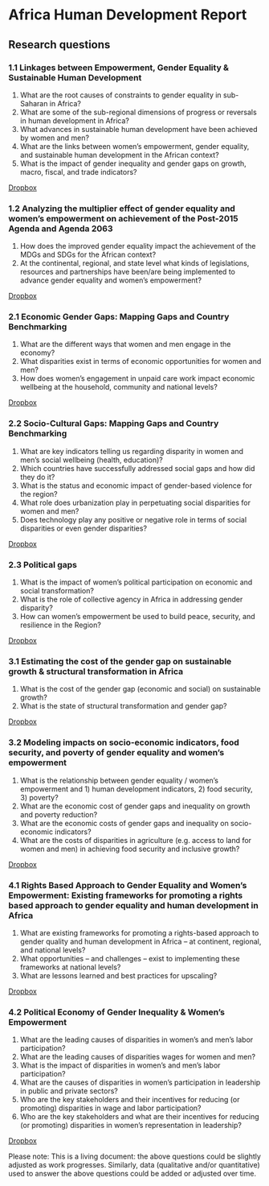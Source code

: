 # Africa Human Development Report

## Research questions

### 1.1 Linkages between Empowerment, Gender Equality & Sustainable Human Development

1.	What are the root causes of constraints to gender equality in sub-Saharan in Africa?
2.	What are some of the sub-regional dimensions of progress or reversals in human development in Africa?  
3.	What advances in sustainable human development have been achieved by women and men?
4.	What are the links between women’s empowerment, gender equality, and sustainable human development in the African context?
5.	What is the impact of gender inequality and gender gaps on growth, macro, fiscal, and trade indicators?

[Dropbox](https://www.dropbox.com/sh/zgngozb2k2k5b3k/AACqYZZcl3rpbJr71OpPygJ-a?dl=0)

### 1.2 Analyzing the multiplier effect of gender equality and women’s empowerment on achievement of the Post-2015 Agenda and Agenda 2063

1.	How does the improved gender equality impact the achievement of the MDGs and SDGs  for the African context?
2.	At the continental, regional, and state level what kinds of legislations, resources and partnerships have been/are being implemented to advance gender equality and women’s empowerment? 

[Dropbox](https://www.dropbox.com/sh/higkl0sszbbm77k/AABoO2SD-FJikhtu5FolF92Ka?dl=0)

### 2.1 Economic Gender Gaps: Mapping Gaps and Country Benchmarking

1.	What are the different ways that women and men engage in the economy?
2.	What disparities exist in terms of economic opportunities for women and men?
3.	How does women’s engagement in unpaid care work impact economic wellbeing at the household, community and national levels?

[Dropbox](https://www.dropbox.com/sh/789x8isl76b38jz/AAALl72MvKaZ4ZA1d9af4YWJa?dl=0)

### 2.2 Socio-Cultural Gaps: Mapping Gaps and Country Benchmarking

1.	What are key indicators telling us regarding disparity in women and men’s social wellbeing (health, education)?  
2.	Which countries have successfully addressed social gaps and how did they do it?
3.	What is the status and economic impact of gender-based violence for the region?
4.	What role does urbanization play in perpetuating social disparities for women and men?
5.	Does technology play any positive or negative role in terms of social disparities or even gender disparities?  

[Dropbox](https://www.dropbox.com/sh/xlvcds6bbkqtj8r/AAD189X9jzikE-qi8Ljl34HNa?dl=0)

### 2.3 Political gaps

1.  What is the impact of women’s political participation on economic and social transformation?
2.  What is the role of collective agency in Africa in addressing gender disparity?
3.  How can women’s empowerment be used to build peace, security, and resilience in the Region?

[Dropbox](https://www.dropbox.com/sh/cy3ut9lh8aagaz7/AACwX_Ir2LQaplNvlcAX3UB1a?dl=0)

### 3.1 Estimating the cost of the gender gap on sustainable growth & structural transformation in Africa

1.	What is the cost of the gender gap (economic and social) on sustainable growth?
2.	What is the state of structural transformation and gender gap?

[Dropbox](https://www.dropbox.com/sh/pivpayk43qpax6l/AADMIbxTmzkz0cHCrlNC4Hk6a?dl=0)	


### 3.2  Modeling impacts on socio-economic indicators, food security, and poverty of gender equality and women’s empowerment

1.	What is the relationship between gender equality / women’s empowerment and 1) human development indicators, 2) food security, 3) poverty?
2.	What are the economic cost of gender gaps and inequality on growth and poverty reduction?
3.	What are the economic costs of gender gaps and inequality on socio-economic indicators?
4.	What are the costs of disparities in agriculture (e.g. access to land for women and men) in achieving food security and inclusive growth?

[Dropbox](https://www.dropbox.com/sh/zjfkakf9jkwrahg/AAA-J1vtIW4ZKJ5ky68psJLOa?dl=0)

### 4.1 Rights Based Approach to Gender Equality and Women’s Empowerment: Existing frameworks for promoting a rights based approach to gender equality and human development in Africa

1.	What are existing frameworks for promoting a rights-based approach to gender quality and human development in Africa – at continent, regional, and national levels?
2.	What opportunities – and challenges – exist to implementing these frameworks at national levels?
3.	What are lessons learned and best practices for upscaling?

[Dropbox](https://www.dropbox.com/sh/guz57obhxp8kvcv/AAD8BNyY1eOVpzsFlOSVpT59a?dl=0)

### 4.2 Political Economy of Gender Inequality & Women’s Empowerment

1.	What are the leading causes of disparities in women’s and men’s labor participation?
2.	What are the leading causes of disparities wages for women and men?
3.	What is the impact of disparities in women’s and men’s labor participation?
4.	What are the causes of disparities in women’s participation in leadership in public and private sectors?
5.	Who are the key stakeholders and their incentives for reducing (or promoting) disparities in wage and labor participation? 
6.	Who are the key stakeholders and what are their incentives for reducing (or promoting) disparities in women’s representation in leadership?

[Dropbox](https://www.dropbox.com/sh/za2yo49t2ld15ge/AAC5wubx7HWqVK89mhg-0f4na?dl=0)

Please note:  This is a living document: the above questions could be slightly adjusted as work progresses.  Similarly, data (qualitative and/or quantitative) used to answer the above questions could be added or adjusted over time.
